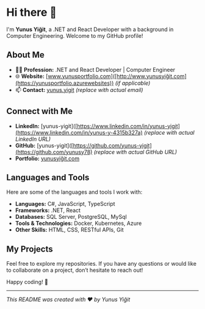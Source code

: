 # Hi there 👋

I'm **Yunus Yiğit**, a .NET and React Developer with a background in Computer Engineering. Welcome to my GitHub profile!

## About Me

- 👨‍💻 **Profession:** .NET and React Developer | Computer Engineer
- 🌐 **Website:** [www.yunusportfolio.com]([http://www.yunusyiğit.com](https://yunusportfolio.azurewebsites)) *(if applicable)*
- 📫 **Contact:** [yunus.yigit](mailto:yunusyigitmsnh778@gmail.com) *(replace with actual email)*

## Connect with Me

- **LinkedIn:** [yunus-yigit]([https://www.linkedin.com/in/yunus-yigit](https://www.linkedin.com/in/yunus-y-4315b327a) *(replace with actual LinkedIn URL)*
- **GitHub:** [yunus-yigit]([https://github.com/yunus-yigit](https://github.com/yunusy78) *(replace with actual GitHub URL)*
- **Portfolio:** [yunusyiğit.com]([http://www.yunusyiğit.com](https://yunusportfolio.azurewebsites)) 

## Languages and Tools

Here are some of the languages and tools I work with:

- **Languages:** C#, JavaScript, TypeScript
- **Frameworks:** .NET, React
- **Databases:** SQL Server, PostgreSQL, MySql
- **Tools & Technologies:** Docker, Kubernetes, Azure
- **Other Skills:** HTML, CSS, RESTful APIs, Git

## My Projects

Feel free to explore my repositories. If you have any questions or would like to collaborate on a project, don’t hesitate to reach out!

Happy coding! 🎉

---

*This README was created with ❤️ by Yunus Yiğit*
